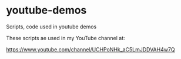 # youtube-demos
Scripts, code used in youtube demos

These scripts ae used in my YouTube channel at:

https://www.youtube.com/channel/UCHPoNHk_aC5LmJDDVAH4w7Q
